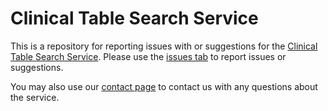 # Clinical Table Search Service

This is a repository for reporting issues with or suggestions for the [Clinical
Table Search Service](https://clin-table-search.lhc.nlm.nih.gov).  Please use
the [issues tab](https://github.com/lhncbc/clin-table-search/issues) to report
issues or suggestions.

You may also use our [contact page](https://lhncbc.nlm.nih.gov/contact-us) to
contact us with any questions about the service.
